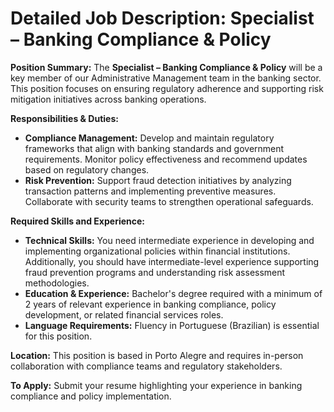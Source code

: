 # Detailed Job Description: Specialist – Banking Compliance & Policy

**Position Summary:**
The **Specialist – Banking Compliance & Policy** will be a key member of our Administrative Management team in the banking sector. This position focuses on ensuring regulatory adherence and supporting risk mitigation initiatives across banking operations.

**Responsibilities & Duties:**
- **Compliance Management:** Develop and maintain regulatory frameworks that align with banking standards and government requirements. Monitor policy effectiveness and recommend updates based on regulatory changes.
- **Risk Prevention:** Support fraud detection initiatives by analyzing transaction patterns and implementing preventive measures. Collaborate with security teams to strengthen operational safeguards.

**Required Skills and Experience:**
- **Technical Skills:** You need intermediate experience in developing and implementing organizational policies within financial institutions. Additionally, you should have intermediate-level experience supporting fraud prevention programs and understanding risk assessment methodologies.
- **Education & Experience:** Bachelor's degree required with a minimum of 2 years of relevant experience in banking compliance, policy development, or related financial services roles.
- **Language Requirements:** Fluency in Portuguese (Brazilian) is essential for this position.

**Location:**
This position is based in Porto Alegre and requires in-person collaboration with compliance teams and regulatory stakeholders.

**To Apply:**
Submit your resume highlighting your experience in banking compliance and policy implementation.